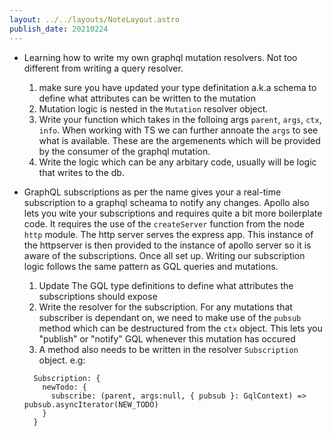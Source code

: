 ```yaml
---
layout: ../../layouts/NoteLayout.astro
publish_date: 20210224
---
```


- Learning how to write my own graphql mutation resolvers. Not too different from writing a query resolver.

  1. make sure you have updated your type definitation a.k.a schema to define what attributes can be written to the mutation
  2. Mutation logic is nested in the `Mutation` resolver object.
  3. Write your function which takes in the folloing args `parent`, `args`, `ctx`, `info`. When working with TS we can further annoate the `args` to see what is available. These are the argemenents which will be provided by the consumer of the graphql mutation.
  4. Write the logic which can be any arbitary code, usually will be logic that writes to the db.

- GraphQL subscriptions as per the name gives your a real-time subscription to a graphql scheama to notify any changes. Apollo also lets you wite your subscriptions and requires quite a bit more boilerplate code. It requires the use of the `createServer` function from the node `http` module. The http server serves the express app. This instance of the httpserver is then provided to the instance of apollo server so it is aware of the subscriptions. Once all set up. Writing our subscription logic follows the same pattern as GQL queries and mutations.
  1. Update The GQL type definitions to define what attributes the subscriptions should expose
  2. Write the resolver for the subscription. For any mutations that subscriber is dependant on, we need to make use of the `pubsub` method which can be destructured from the `ctx` object. This lets you "publish" or "notify" GQL whenever this mutation has occured
  3. A method also needs to be written in the resolver `Subscription` object. e.g:
  ```
    Subscription: {
      newTodo: {
        subscribe: (parent, args:null, { pubsub }: GqlContext) => pubsub.asyncIterator(NEW_TODO)
      }
    }
  ```
